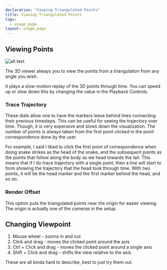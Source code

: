 ```yaml
---
declaration: "Viewing Triangulated Points"
title: Viewing Triangulated Points
tags:
  - usage_page
layout: usage_page
---
```



## **Viewing Points**

![alt text](https://gwjensen.github.io/SnakeStrike/images/site/VisualizeScreen_updated.png )

The 3D viewer always you to view the points from a triangulation from any angle you wish.

It plays a slow-motion replay of the 3D points through time. You can speed up or slow down this by changing
the value in the Playback Controls.

### **Trace Trajectory**
These dials allow one to have the markers leave behind lines connecting their previous timesteps. This can
be useful for seeing the trajectory over time. Though, it is very expensive and slows down the visualization.
The number of points is always taken from the first point clicked in the point correspondence done by the user.

For example, I said I liked to click the first point of correspondence when doing snake strikes as the head of the
snake, and the subsequent points as the points that follow along the body as we head towards the tail.
This means that if I do trace trajectory with a single point, then a line will start to form showing the trajectory that
the head took through time. With two points, it will be the head marker and the first marker behind the head, and so on.

### **Render Offset**
This option puts the triangulated points near the origin for easier viewing. The origin is actually one of the cameras
in the setup.

## **Changing Viewpoint**

1. Mouse wheel - zooms in and out
2. Click and drag - moves the clicked point around the axis
3. Ctrl + Click and drag - moves the clicked point around a single axis
4. Shift + Click and drag - shifts the view relative to the axis

These are all kinda hard to describe, best to just try them out.
